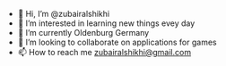 - 👋 Hi, I’m @zubairalshikhi
- 👀 I’m interested in learning new things evey day 
- 🌱 I’m currently Oldenburg Germany 
- 💞️ I’m looking to collaborate on applications for games 
- 📫 How to reach me zubairalshikhi@gmail.com

<!---
zubairalshikhi/zubairalshikhi is a ✨ special ✨ repository because its `README.md` (this file) appears on your GitHub profile.
You can click the Preview link to take a look at your changes.
--->
